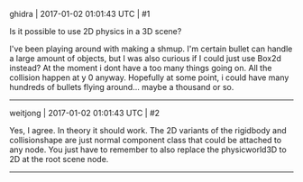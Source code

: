 ghidra | 2017-01-02 01:01:43 UTC | #1

Is it possible to use 2D physics in a 3D scene?

I've been playing around with making a shmup. I'm certain bullet can handle a large amount of objects, but I was also curious if I could just use Box2d instead?
At the moment i dont have a too many things going on. All the collision happen at y 0 anyway. Hopefully at some point, i could have many hundreds of bullets flying around... maybe a thousand or so.

-------------------------

weitjong | 2017-01-02 01:01:43 UTC | #2

Yes, I agree. In theory it should work. The 2D variants of the rigidbody and collisionshape are just normal component class that could be attached to any node. You just have to remember to also replace the physicworld3D to 2D at the root scene node.

-------------------------

